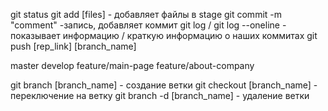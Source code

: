 git status
git add [files] - добавляет файлы в stage
git commit -m "comment"  -запись,  добавляет коммит
git log / git log --oneline  - показывает информацию / краткую информацию о наших коммитах
git push [rep_link] [branch_name]

master 
develop
feature/main-page
feature/about-company

git branch [branch_name] - создание ветки
git checkout [branch_name]  - переключение на ветку
git branch -d [branch_name] - удаление ветки
